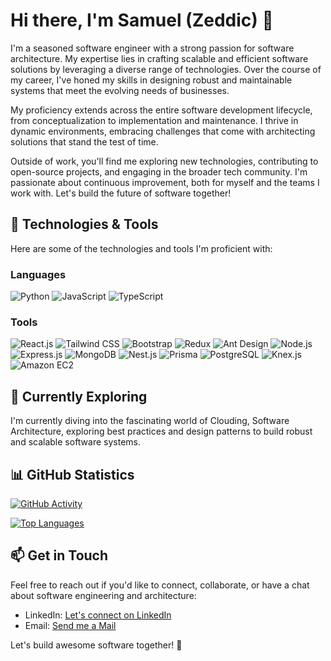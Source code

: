 # Hi there, I'm Samuel (Zeddic) 👋

I'm a seasoned software engineer with a strong passion for software architecture. My expertise lies in crafting scalable and efficient software solutions by leveraging a diverse range of technologies. Over the course of my career, I've honed my skills in designing robust and maintainable systems that meet the evolving needs of businesses.

My proficiency extends across the entire software development lifecycle, from conceptualization to implementation and maintenance. I thrive in dynamic environments, embracing challenges that come with architecting solutions that stand the test of time.

Outside of work, you'll find me exploring new technologies, contributing to open-source projects, and engaging in the broader tech community. I'm passionate about continuous improvement, both for myself and the teams I work with. Let's build the future of software together!

## 🔧 Technologies & Tools

Here are some of the technologies and tools I'm proficient with:

### Languages
![Python](https://img.shields.io/badge/Python-3776AB?style=for-the-badge&logo=python&logoColor=white)
![JavaScript](https://img.shields.io/badge/JavaScript-F7DF1E?style=for-the-badge&logo=javascript&logoColor=black)
![TypeScript](https://img.shields.io/badge/TypeScript-3178C6?style=for-the-badge&logo=typescript&logoColor=white)

### Tools
![React.js](https://img.shields.io/badge/React.js-61DAFB?style=for-the-badge&logo=react&logoColor=white)
![Tailwind CSS](https://img.shields.io/badge/Tailwind_CSS-38B2AC?style=for-the-badge&logo=tailwind-css&logoColor=white)
![Bootstrap](https://img.shields.io/badge/Bootstrap-7952B3?style=for-the-badge&logo=bootstrap&logoColor=white)
![Redux](https://img.shields.io/badge/Redux-764ABC?style=for-the-badge&logo=redux&logoColor=white)
![Ant Design](https://img.shields.io/badge/Ant_Design-0170FE?style=for-the-badge&logo=ant-design&logoColor=white)
![Node.js](https://img.shields.io/badge/Node.js-339933?style=for-the-badge&logo=node.js&logoColor=white)
![Express.js](https://img.shields.io/badge/Express.js-000000?style=for-the-badge&logo=express&logoColor=white)
![MongoDB](https://img.shields.io/badge/MongoDB-47A248?style=for-the-badge&logo=mongodb&logoColor=white)
![Nest.js](https://img.shields.io/badge/Nest.js-E0234E?style=for-the-badge&logo=nestjs&logoColor=white)
![Prisma](https://img.shields.io/badge/Prisma-2D3748?style=for-the-badge&logo=prisma&logoColor=white)
![PostgreSQL](https://img.shields.io/badge/PostgreSQL-4169E1?style=for-the-badge&logo=postgresql&logoColor=white)
![Knex.js](https://img.shields.io/badge/Knex.js-3E863D?style=for-the-badge&logo=knex.js&logoColor=white)
![Amazon EC2](https://img.shields.io/badge/Amazon_EC2-232F3E?style=for-the-badge&logo=amazon-ec2&logoColor=white)


## 🌱 Currently Exploring

I'm currently diving into the fascinating world of Clouding, Software Architecture, exploring best practices and design patterns to build robust and scalable software systems.

## 📊 GitHub Statistics

[![GitHub Activity](https://github-readme-stats.vercel.app/api?username=Zeddic-SMO&show_icons=true&theme=dark)](https://github.com/Zeddic-SMO)

[![Top Languages](https://github-readme-stats.vercel.app/api/top-langs/?username=Zeddic-SMO&layout=compact&theme=dark)](https://github.com/Zeddic-SMO)


## 📫 Get in Touch

Feel free to reach out if you'd like to connect, collaborate, or have a chat about software engineering and architecture:

- LinkedIn: [Let's connect on LinkedIn](https://www.linkedin.com/in/samuelortil/)
- Email: [Send me a Mail](mailto:samuel93ortil@gmail.com)

Let's build awesome software together! 🚀
